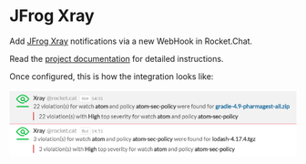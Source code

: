 # JFrog Xray

Add [JFrog Xray](https://jfrog.com/xray/) notifications via a new WebHook in Rocket.Chat.

Read the [project documentation](https://github.com/crazy-max/rocketchat-xray) for detailed instructions.

Once configured, this is how the integration looks like:

![JFrog Xray Integration](Xray.png)
